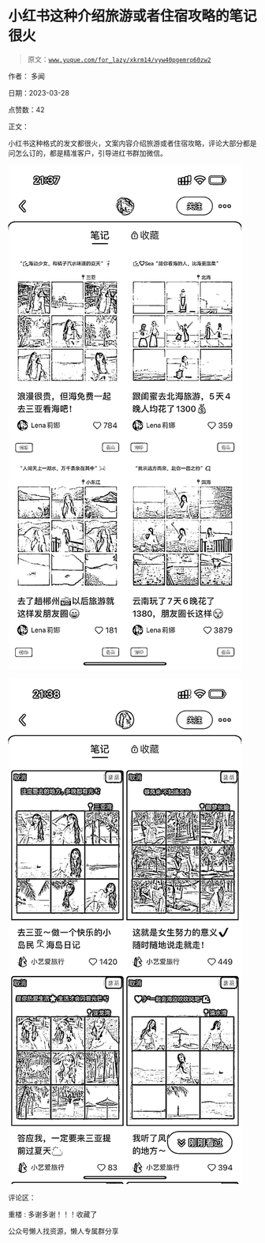 # 小红书这种介绍旅游或者住宿攻略的笔记很火

> 原文：[`www.yuque.com/for_lazy/xkrm14/vyw40pgemrp60zw2`](https://www.yuque.com/for_lazy/xkrm14/vyw40pgemrp60zw2)



作者： 多闻



日期：2023-03-28



点赞数：42



正文：



小红书这种格式的发文都很火，文案内容介绍旅游或者住宿攻略，评论大部分都是问怎么订的，都是精准客户，引导进红书群加微信。



![](img/38c8eb53ded08fdd29ba28b9001cf459.png)  

![](img/5310dd357de064e6a309e27f9895f70b.png)  

评论区：



重楼 : 多谢多谢！！！收藏了



公众号懒人找资源，懒人专属群分享

</ne-p></ne-p>